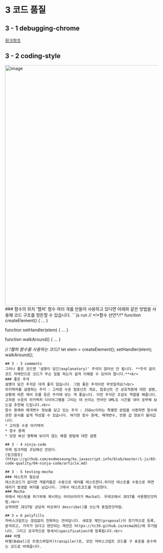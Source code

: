 # 3 코드 품질
## 3 - 1 debugging-chrome
[링크참조](https://github.com/endmoseung/ko.javascript.info/blob/master/1-js/03-code-quality/01-debugging-chrome/article.md)
## 3 - 2 coding-style
<img width="792" alt="image" src="https://user-images.githubusercontent.com/103626175/206120870-a7ead049-6084-4ad1-aafc-ebd1d8c094f2.png">
### 함수의 위치
'헬퍼' 함수 여러 개를 만들어 사용하고 있다면 아래와 같은 방법을 사용해 코드 구조를 정돈할 수 있습니다.
```js run
// *!*함수 선언*/!*
function createElement() {
  ...
}

function setHandler(elem) {
  ...
}

function walkAround() {
  ...
}

// *!*헬퍼 함수를 사용하는 코드*/!*
let elem = createElement();
setHandler(elem);
walkAround();
```
## 3 - 3 comments
그러나 좋은 코드엔 '설명이 담긴(explanatory)' 주석이 많아선 안 됩니다. **주석 없이 코드 자체만으로 코드가 무슨 일을 하는지 쉽게 이해할 수 있어야 합니다.**<br>
### 좋은 주석
설명이 담긴 주석은 대개 좋지 않습니다. 그럼 좋은 주석이란 무엇일까요?<br>
아키텍처를 설명하는 주석 : 고차원 수준 컴포넌트 개요, 컴포넌트 간 상호작용에 대한 설명, 상황에 따른 제어 흐름 등은 주석에 넣는 게 좋습니다. 이런 주석은 조감도 역할을 해줍니다. 고차원 수준의 아키텍처 다이어그램을 그리는 데 쓰이는 언어인 UML도 시간을 내어 공부해 보는걸 추천해 드립니다.<br>
함수 용례와 매개변수 정보를 담고 있는 주석 : JSDoc이라는 특별한 문법을 사용하면 함수에 관한 문서를 쉽게 작성할 수 있습니다. 여기엔 함수 용례, 매개변수, 반환 값 정보가 들어갑니다.
* 고차원 수준 아키텍처
* 함수 용례
* 당장 봐선 명확해 보이지 않는 해결 방법에 대한 설명

## 3 - 4 ninja-code
아래 링크처럼 코딩해선 안된다.
[링크참조](https://github.com/endmoseung/ko.javascript.info/blob/master/1-js/03-code-quality/04-ninja-code/article.md)

## 3 - 5 testing-mocha
### 테스트의 필요성
테스트코드가 없다면 개발자들은 수동으로 에러를 테스트한다.하지만 테스트를 수동으로 하면 에러가 발생할 여지를 남깁니다. 그래서 테스트코드를 작성한다.
### Mocha
위에서 테스팅을 하기위해 제시하는 라이브러리가 Mocha다. 우테코에서 JEST를 사용했던것처럼.<br>
요약하면 JEST랑 상당히 비슷하다 describe()를 쓰는게 동일한것처럼.

## 3 = 6 polyfills
자바스크립트는 끊임없이 진화하는 언어입니다. 새로운 제안(proposal)이 정기적으로 등록, 분석되고, 가치가 있다고 판단되는 제안은 https://tc39.github.io/ecma262/에 추가됩니다. 그리고 궁극적으로 명세서(specification)에 등록됩니다.<br>
### 바벨
바벨(Babel)은 트랜스파일러(transpiler)로, 모던 자바스크립트 코드를 구 표준을 준수하는 코드로 바꿔줍니다.




